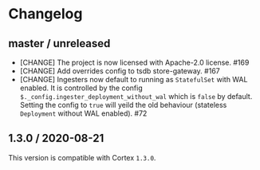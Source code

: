 # Changelog

## master / unreleased

* [CHANGE] The project is now licensed with Apache-2.0 license. #169
* [CHANGE] Add overrides config to tsdb store-gateway. #167
* [CHANGE] Ingesters now default to running as `StatefulSet` with WAL enabled. It is controlled by the config `$._config.ingester_deployment_without_wal` which is `false` by default. Setting the config to `true` will yeild the old behaviour (stateless `Deployment` without WAL enabled). #72

## 1.3.0 / 2020-08-21

This version is compatible with Cortex `1.3.0`.
